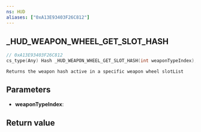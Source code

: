 ```yaml
---
ns: HUD
aliases: ["0xA13E93403F26C812"]
---
```

## _HUD_WEAPON_WHEEL_GET_SLOT_HASH

```c
// 0xA13E93403F26C812
cs_type(Any) Hash _HUD_WEAPON_WHEEL_GET_SLOT_HASH(int weaponTypeIndex);
```

```
Returns the weapon hash active in a specific weapon wheel slotList
```

## Parameters
* **weaponTypeIndex**: 

## Return value
